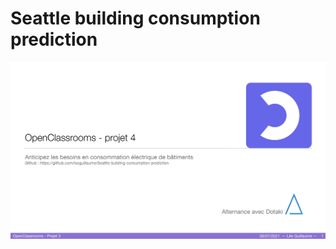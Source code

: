 # Seattle building consumption prediction

![](https://github.com/leoguillaume/Seattle-building-consumption-prediction/blob/main/sildes/slide_0.jpeg)
